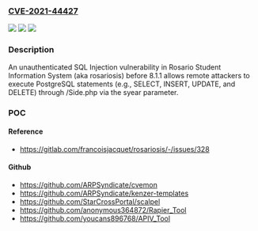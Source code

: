 ### [CVE-2021-44427](https://cve.mitre.org/cgi-bin/cvename.cgi?name=CVE-2021-44427)
![](https://img.shields.io/static/v1?label=Product&message=n%2Fa&color=blue)
![](https://img.shields.io/static/v1?label=Version&message=n%2Fa&color=blue)
![](https://img.shields.io/static/v1?label=Vulnerability&message=n%2Fa&color=brighgreen)

### Description

An unauthenticated SQL Injection vulnerability in Rosario Student Information System (aka rosariosis) before 8.1.1 allows remote attackers to execute PostgreSQL statements (e.g., SELECT, INSERT, UPDATE, and DELETE) through /Side.php via the syear parameter.

### POC

#### Reference
- https://gitlab.com/francoisjacquet/rosariosis/-/issues/328

#### Github
- https://github.com/ARPSyndicate/cvemon
- https://github.com/ARPSyndicate/kenzer-templates
- https://github.com/StarCrossPortal/scalpel
- https://github.com/anonymous364872/Rapier_Tool
- https://github.com/youcans896768/APIV_Tool


